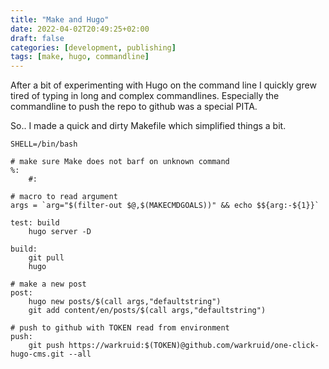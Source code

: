 ```yaml
---
title: "Make and Hugo"
date: 2022-04-02T20:49:25+02:00
draft: false 
categories: [development, publishing]
tags: [make, hugo, commandline]
---
```


After a bit of experimenting with Hugo on the command line I quickly grew tired of typing in long and complex commandlines. Especially the commandline to push the repo to github was a special PITA. 

So.. I made a quick and dirty Makefile which simplified things a bit.


```
SHELL=/bin/bash

# make sure Make does not barf on unknown command
%:
	#:
	
# macro to read argument
args = `arg="$(filter-out $@,$(MAKECMDGOALS))" && echo $${arg:-${1}}`

test: build
	hugo server -D

build:
	git pull
	hugo

# make a new post
post:
	hugo new posts/$(call args,"defaultstring")
	git add content/en/posts/$(call args,"defaultstring")

# push to github with TOKEN read from environment
push:
	git push https://warkruid:$(TOKEN)@github.com/warkruid/one-click-hugo-cms.git --all
```
